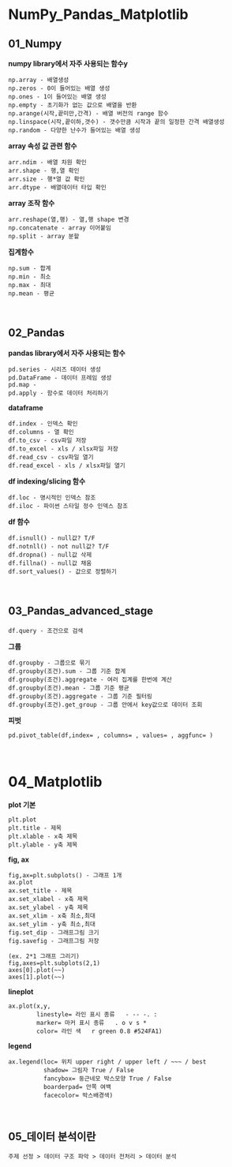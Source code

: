 # NumPy_Pandas_Matplotlib

## 01_Numpy

**numpy library에서 자주 사용되는 함수y**
```
np.array - 배열생성
np.zeros - 0이 들어있는 배열 생성
np.ones - 1이 들어있는 배열 생성
np.empty - 초기화가 없는 값으로 배열을 반환
np.arange(시작,끝미만,간격) - 배열 버전의 range 함수
np.linspace(시작,끝이하,갯수) - 갯수만큼 시작과 끝의 일정한 간격 배열생성
np.random - 다양한 난수가 들어있는 배열 생성
```
**array 속성 값 관련 함수**
```
arr.ndim - 배열 차원 확인
arr.shape - 행,열 확인
arr.size - 행*열 값 확인
arr.dtype - 배열데이터 타입 확인
```
**array 조작 함수**
```
arr.reshape(열,행) - 열,행 shape 변경
np.concatenate - array 이어붙임
np.split - array 분할
```
**집계함수**
```
np.sum - 합계
np.min - 최소
np.max - 최대
np.mean - 평균
```
<br>

## 02_Pandas
**pandas library에서 자주 사용되는 함수**
```
pd.series - 시리즈 데이터 생성
pd.DataFrame - 데이터 프레임 생성
pd.map -
pd.apply - 함수로 데이터 처리하기
```
**dataframe**
```
df.index - 인덱스 확인
df.columns - 열 확인
df.to_csv - csv파일 저장
df.to_excel - xls / xlsx파일 저장
df.read_csv - csv파일 열기
df.read_excel - xls / xlsx파일 열기
```
**df indexing/slicing 함수**
```
df.loc - 명시적인 인덱스 참조
df.iloc - 파이썬 스타일 정수 인덱스 참조
```
**df 함수**
```
df.isnull() - null값? T/F
df.notnll() - not null값? T/F
df.dropna() - null값 삭제
df.fillna() - null값 채움
df.sort_values() - 값으로 정렬하기
```

<br>

## 03_Pandas_advanced_stage
```
df.query - 조건으로 검색
```
**그룹**
```
df.groupby - 그룹으로 묶기
df.groupby(조건).sum - 그룹 기준 합계
df.groupby(조건).aggregate - 여러 집계를 한번에 계산
df.groupby(조건).mean - 그룹 기준 평균
df.groupby(조건).aggregate - 그룹 기준 필터링
df.groupby(조건).get_group - 그룹 안에서 key값으로 데이터 조회
```
**피벗**
```
pd.pivot_table(df,index= , columns= , values= , aggfunc= )
```
<br>

# 04_Matplotlib
**plot 기본**
```
plt.plot
plt.title - 제목
plt.xlable - x축 제목
plt.ylable - y축 제목
```
**fig, ax**
```
fig,ax=plt.subplots() - 그래프 1개
ax.plot
ax.set_title - 제목
ax.set_xlabel - x축 제목
ax.set_ylabel - y축 제목
ax.set_xlim - x축 최소,최대
ax.set_ylim - y축 최소,최대
fig.set_dip - 그래프그림 크기
fig.savefig - 그래프그림 저장
```
```
(ex. 2*1 그래프 그리기)
fig,axes=plt.subplots(2,1)
axes[0].plot(~~)
axes[1].plot(~~)
```
**lineplot**
```
ax.plot(x,y,
        linestyle= 라인 표시 종류   - -- -. :
        marker= 마커 표시 종류   . o v s *
        color= 라인 색   r green 0.8 #524FA1)
```
**legend**
```
ax.legend(loc= 위치 upper right / upper left / ~~~ / best
          shadow= 그림자 True / False
          fancybox= 둥근네모 박스모양 True / False
          boarderpad= 안쪽 여백
          facecolor= 박스배경색)
```
<br>

## 05_데이터 분석이란
```
주제 선정 > 데이터 구조 파악 > 데이터 전처리 > 데이터 분석
```
